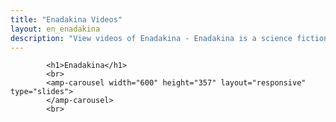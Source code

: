 ```yaml
---
title: "Enadakina Videos"
layout: en_enadakina
description: "View videos of Enadakina - Enadakina is a science fiction detective mystery adventure video game."
---
```

			<h1>Enadakina</h1>
			<br>			
            <amp-carousel width="600" height="357" layout="responsive" type="slides">
            </amp-carousel>
			<br>